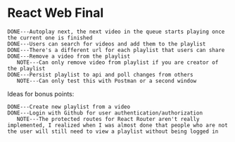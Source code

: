 # React Web Final

    DONE---Autoplay next, the next video in the queue starts playing once the current one is finished
    DONE---Users can search for videos and add them to the playlist
    DONE---There's a different url for each playlist that users can share
    DONE---Remove a video from the playlist
       NOTE---Can only remove video from playlist if you are creator of the playlist
    DONE---Persist playlist to api and poll changes from others
       NOTE---Can only test this with Postman or a second window

Ideas for bonus points:

    DONE---Create new playlist from a video
    DONE---Login with Github for user authentication/authorization
       NOTE---The protected routes for React Router aren't really implemented, I realized when I was almost done that people who are not the user will still need to view a playlist without being logged in
